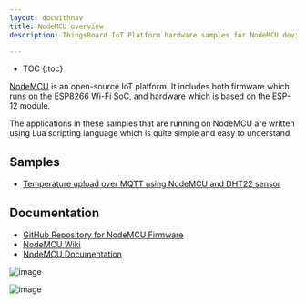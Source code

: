 ```yaml
---
layout: docwithnav
title: NodeMCU overview
description: ThingsBoard IoT Platform hardware samples for NodeMCU devices.

---
```


* TOC
{:toc}

[NodeMCU](https://en.wikipedia.org/wiki/NodeMCU) is an open-source IoT platform. It includes both firmware which runs on the ESP8266 Wi-Fi SoC, and hardware which is based on the ESP-12 module.

The applications in these samples that are running on NodeMCU are written using Lua scripting language which is quite simple and easy to understand.

## Samples

 - [Temperature upload over MQTT using NodeMCU and DHT22 sensor](/docs/samples/nodemcu/temperature/)

## Documentation

 - [GitHub Repository for NodeMCU Firmware](https://github.com/nodemcu/nodemcu-firmware)
 - [NodeMCU Wiki](https://github.com/nodemcu/nodemcu-firmware/wiki)
 - [NodeMCU Documentation](https://nodemcu.readthedocs.io/)

 ![image](https://img.thingsboard.io/samples/nodemcu/temperature/nodemcu.png)
 
 ![image](https://img.thingsboard.io/samples/nodemcu/temperature/nodemcu-pinout.jpg)
